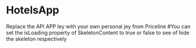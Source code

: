 # HotelsApp

Replace the API APP ley with your own personal jey from Priceline
#You can set the isLoading property of SkeletonContent to true or false to see of hide the skeleton respectively

